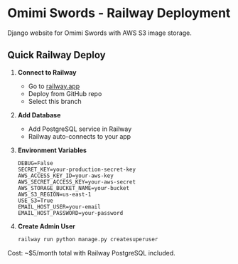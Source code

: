 # Omimi Swords - Railway Deployment

Django website for Omimi Swords with AWS S3 image storage.

## Quick Railway Deploy

1. **Connect to Railway**
   - Go to [railway.app](https://railway.app)
   - Deploy from GitHub repo
   - Select this branch

2. **Add Database**
   - Add PostgreSQL service in Railway
   - Railway auto-connects to your app

3. **Environment Variables**
   ```
   DEBUG=False
   SECRET_KEY=your-production-secret-key
   AWS_ACCESS_KEY_ID=your-aws-key
   AWS_SECRET_ACCESS_KEY=your-aws-secret
   AWS_STORAGE_BUCKET_NAME=your-bucket
   AWS_S3_REGION=us-east-1
   USE_S3=True
   EMAIL_HOST_USER=your-email
   EMAIL_HOST_PASSWORD=your-password
   ```

4. **Create Admin User**
   ```bash
   railway run python manage.py createsuperuser
   ```

Cost: ~$5/month total with Railway PostgreSQL included.